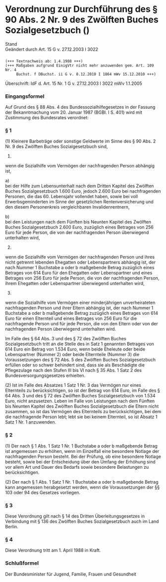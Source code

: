 Verordnung zur Durchführung des § 90 Abs. 2 Nr. 9 des Zwölften Buches Sozialgesetzbuch ()
=========================================================================================

Stand  
Geändert durch Art. 15 G v. 27.12.2003 I 3022

### 

```
(+++ Textnachweis ab: 1.4.1988 +++)
(+++ Maßgaben aufgrund EinigVtr nicht mehr anzuwenden gem. Art. 109 Nr. 4 
     Buchst. f DBuchst. ii G v. 8.12.2010 I 1864 mWv 15.12.2010 +++)
```

Überschrift: IdF d. Art. 15 Nr. 1 G v. 27.12.2003 I 3022 mWv 1.1.2005

### Eingangsformel

Auf Grund des § 88 Abs. 4 des Bundessozialhilfegesetzes in der Fassung der Bekanntmachung vom 20. Januar 1987 (BGBl. I S. 401) wird mit Zustimmung des Bundesrates verordnet:

### § 1

(1) Kleinere Barbeträge oder sonstige Geldwerte im Sinne des § 90 Abs. 2 Nr. 9 des Zwölften Buches Sozialgesetzbuch sind,

1.  
wenn die Sozialhilfe vom Vermögen der nachfragenden Person abhängig ist,

a)  
bei der Hilfe zum Lebensunterhalt nach dem Dritten Kapitel des Zwölften Buches Sozialgesetzbuch 1.600 Euro, jedoch 2.600 Euro bei nachfragenden Personen, die das 60. Lebensjahr vollendet haben, sowie bei voll Erwerbsgeminderten im Sinne der gesetzlichen Rentenversicherung und den diesem Personenkreis vergleichbaren Invalidenrentnern,

b)  
bei den Leistungen nach dem Fünften bis Neunten Kapitel des Zwölften Buches Sozialgesetzbuch 2.600 Euro, zuzüglich eines Betrages von 256 Euro für jede Person, die von der nachfragenden Person überwiegend unterhalten wird,

2.  
wenn die Sozialhilfe vom Vermögen der nachfragenden Person und ihres nicht getrennt lebenden Ehegatten oder Lebenspartners abhängig ist, der nach Nummer 1 Buchstabe a oder b maßgebende Betrag zuzüglich eines Betrages von 614 Euro für den Ehegatten oder Lebenspartner und eines Betrages von 256 Euro für jede Person, die von der nachfragenden Person, ihrem Ehegatten oder Lebenspartner überwiegend unterhalten wird,

3.  
wenn die Sozialhilfe vom Vermögen einer minderjährigen unverheirateten nachfragenden Person und ihrer Eltern abhängig ist, der nach Nummer 1 Buchstabe a oder b maßgebende Betrag zuzüglich eines Betrages von 614 Euro für einen Elternteil und eines Betrages von 256 Euro für die nachfragende Person und für jede Person, die von den Eltern oder von der nachfragenden Person überwiegend unterhalten wird.

Im Falle des § 64 Abs. 3 und des § 72 des Zwölften Buches Sozialgesetzbuch tritt an die Stelle des in Satz 1 genannten Betrages von 614 Euro ein Betrag von 1.534 Euro, wenn beide Eheleute oder beide Lebenspartner (Nummer 2) oder beide Elternteile (Nummer 3) die Voraussetzungen des § 72 Abs. 5 des Zwölften Buches Sozialgesetzbuch erfüllen oder so schwer behindert sind, dass sie als Beschädigte die Pflegezulage nach den Stufen III bis VI nach § 35 Abs. 1 Satz 2 des Bundesversorgungsgesetzes erhielten.

(2) Ist im Falle des Absatzes 1 Satz 1 Nr. 3 das Vermögen nur eines Elternteils zu berücksichtigen, so ist der Betrag von 614 Euro, im Falle des § 64 Abs. 3 und des § 72 des Zwölften Buches Sozialgesetzbuch von 1.534 Euro, nicht anzusetzen. Leben im Falle von Leistungen nach dem Fünften bis Neunten Kapitel des Zwölften Buches Sozialgesetzbuch die Eltern nicht zusammen, so ist das Vermögen des Elternteils zu berücksichtigen, bei dem die nachfragende Person lebt; lebt sie bei keinem Elternteil, so ist Absatz 1 Satz 1 Nr. 1 anzuwenden.

### § 2

(1) Der nach § 1 Abs. 1 Satz 1 Nr. 1 Buchstabe a oder b maßgebende Betrag ist angemessen zu erhöhen, wenn im Einzelfall eine besondere Notlage der nachfragenden Person besteht. Bei der Prüfung, ob eine besondere Notlage besteht, sowie bei der Entscheidung über den Umfang der Erhöhung sind vor allem Art und Dauer des Bedarfs sowie besondere Belastungen zu berücksichtigen.

(2) Der nach § 1 Abs. 1 Satz 1 Nr. 1 Buchstabe a oder b maßgebende Betrag kann angemessen herabgesetzt werden, wenn die Voraussetzungen der §§ 103 oder 94 des Gesetzes vorliegen.

### § 3

Diese Verordnung gilt nach § 14 des Dritten Überleitungsgesetzes in Verbindung mit § 136 des Zwölften Buches Sozialgesetzbuch auch im Land Berlin.

### § 4

Diese Verordnung tritt am 1. April 1988 in Kraft.

### Schlußformel

Der Bundesminister für Jugend, Familie, Frauen und Gesundheit
